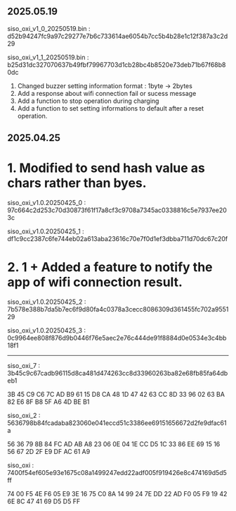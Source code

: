 ## 2025.05.19 ####################################################################################

siso_oxi_v1_0_20250519.bin : d52b94247fc9a97c29277e7b6c733614ae6054b7cc5b4b28e1c12f387a3c2d29

siso_oxi_v1_1_20250519.bin : b25d31dc327070637b49fbf79967703d1cb28bc4b8520e73deb71b67f68b80dc

1. Changed buzzer setting information format : 1byte -> 2bytes  
2. Add a response about wifi connection fail or sucess message
3. Add a function to stop operation during charging
4. Add a function to set setting informations to default after a reset operation.  


## 2025.04.25 ####################################################################################

# 1. Modified to send hash value as chars rather than byes. 

siso_oxi_v1.0.20250425_0 : 97c664c2d253c70d30873f61f17a8cf3c9708a7345ac0338816c5e7937ee203c

siso_oxi_v1.0.20250425_1 : df1c9cc2387c6fe744eb02a613aba23616c70e7f0d1ef3dbba711d70dc67c20f


# 2. 1 + Added a feature to notify the app of wifi connection result.

siso_oxi_v1.0.20250425_2 : 7b578e388b7da5b7ec6f9d80fa4c0378a3cecc8086309d361455fc702a955129

siso_oxi_v1.0.20250425_3 : 0c9964ee808f876d9b0446f76e5aec2e76c444de91f8884d0e0534e3c4bb18f1

---------------------------------------------
siso_oxi_7 : 3b45c9c67cadb96115d8ca481d474263cc8d33960263ba82e68fb85fa64dbeb1

3B 45 C9 C6 7C AD B9 61 15 D8 CA 48 1D 47 42 63 CC 8D 33 96 02 63 BA 82 E6 8F B8 5F A6 4D BE B1

siso_oxi_2 : 5636798b84fcadaba823060e041eccd51c3386ee69151656672d2fe9dfac61a

56 36 79 8B 84 FC AD AB A8 23 06 0E 04 1E CC D5 1C 33 86 EE 69 15 16 56 67 2D 2F E9 DF AC 61 A9

siso_oxi : 7400f54ef605e93e1675c08a1499247edd22adf005f919426e8c474169d5d5ff

74 00 F5 4E F6 05 E9 3E 16 75 C0 8A 14 99 24 7E DD 22 AD F0 05 F9 19 42 6E 8C 47 41 69 D5 D5 FF
